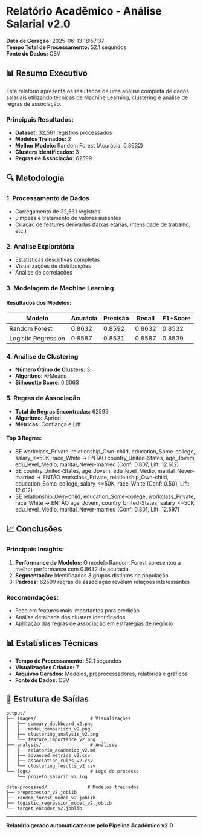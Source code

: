 # Relatório Acadêmico - Análise Salarial v2.0

**Data de Geração:** 2025-06-13 18:57:37  
**Tempo Total de Processamento:** 52.1 segundos  
**Fonte de Dados:** CSV  

## 📊 Resumo Executivo

Este relatório apresenta os resultados de uma análise completa de dados salariais utilizando técnicas de Machine Learning, clustering e análise de regras de associação.

### Principais Resultados:
- **Dataset:** 32,561 registros processados
- **Modelos Treinados:** 2
- **Melhor Modelo:** Random Forest (Acurácia: 0.8632)
- **Clusters Identificados:** 3
- **Regras de Associação:** 62599

## 🔍 Metodologia

### 1. Processamento de Dados
- Carregamento de 32,561 registros
- Limpeza e tratamento de valores ausentes
- Criação de features derivadas (faixas etárias, intensidade de trabalho, etc.)

### 2. Análise Exploratória
- Estatísticas descritivas completas
- Visualizações de distribuições
- Análise de correlações

### 3. Modelagem de Machine Learning

#### Resultados dos Modelos:

| Modelo | Acurácia | Precisão | Recall | F1-Score |
|--------|----------|----------|--------|-----------|
| Random Forest | 0.8632 | 0.8592 | 0.8632 | 0.8532 |
| Logistic Regression | 0.8587 | 0.8531 | 0.8587 | 0.8539 |

### 4. Análise de Clustering
- **Número Ótimo de Clusters:** 3
- **Algoritmo:** K-Means
- **Silhouette Score:** 0.6063

### 5. Regras de Associação
- **Total de Regras Encontradas:** 62599
- **Algoritmo:** Apriori
- **Métricas:** Confiança e Lift

#### Top 3 Regras:
- SE workclass_Private, relationship_Own-child, education_Some-college, salary_<=50K, race_White → ENTÃO country_United-States, age_Jovem, edu_level_Médio, marital_Never-married (Conf: 0.807, Lift: 12.612)
- SE country_United-States, age_Jovem, edu_level_Médio, marital_Never-married → ENTÃO workclass_Private, relationship_Own-child, education_Some-college, salary_<=50K, race_White (Conf: 0.501, Lift: 12.612)
- SE relationship_Own-child, education_Some-college, workclass_Private, race_White → ENTÃO age_Jovem, country_United-States, salary_<=50K, edu_level_Médio, marital_Never-married (Conf: 0.801, Lift: 12.597)

## 📈 Conclusões

### Principais Insights:
1. **Performance de Modelos:** O modelo Random Forest apresentou a melhor performance com 0.8632 de acurácia
2. **Segmentação:** Identificados 3 grupos distintos na população
3. **Padrões:** 62599 regras de associação revelam relações interessantes

### Recomendações:
- Foco em features mais importantes para predição
- Análise detalhada dos clusters identificados
- Aplicação das regras de associação em estratégias de negócio

## 📊 Estatísticas Técnicas

- **Tempo de Processamento:** 52.1 segundos
- **Visualizações Criadas:** 7
- **Arquivos Gerados:** Modelos, preprocessadores, relatórios e gráficos
- **Fonte de Dados:** CSV

## 📁 Estrutura de Saídas

```
output/
├── images/                    # Visualizações
│   ├── summary_dashboard_v2.png
│   ├── model_comparison_v2.png
│   ├── clustering_analysis_v2.png
│   └── feature_importance_v2.png
├── analysis/                  # Análises
│   ├── relatorio_academico_v2.md
│   ├── advanced_metrics_v2.csv
│   ├── association_rules_v2.csv
│   └── clustering_results_v2.csv
└── logs/                      # Logs do processo
    └── projeto_salario_v2.log

data/processed/               # Modelos treinados
├── preprocessor_v2.joblib
├── random_forest_model_v2.joblib
├── logistic_regression_model_v2.joblib
└── target_encoder_v2.joblib
```

---
**Relatório gerado automaticamente pelo Pipeline Acadêmico v2.0**
